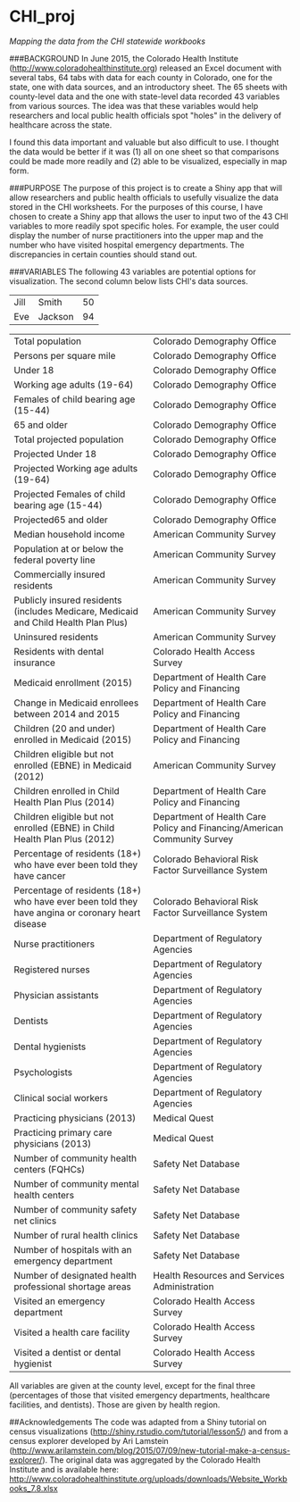 # CHI_proj
<i>Mapping the data from the CHI statewide workbooks</i>

###BACKGROUND
In June 2015, the Colorado Health Institute (http://www.coloradohealthinstitute.org) released an Excel document with several tabs, 64 tabs with data for each county in Colorado, one for the state, one with data sources, and an introductory sheet. The 65 sheets with county-level data and the one with state-level data recorded 43 variables from various sources. The idea was that these variables would help researchers and local public health officials spot "holes" in the delivery of healthcare across the state.

I found this data important and valuable but also difficult to use. I thought the data would be better if it was (1) all on one sheet so that comparisons could be made more readily and (2) able to be visualized, especially in map form.

###PURPOSE
The purpose of this project is to create a Shiny app that will allow researchers and public health officials to usefully visualize the data stored in the CHI worksheets. For the purposes of this course, I have chosen to create a Shiny app that allows the user to input two of the 43 CHI variables to more readily spot specific holes. For example, the user could display the number of nurse practitioners into the upper map and the number who have visited hospital emergency departments. The discrepancies in certain counties should stand out.

###VARIABLES
The following 43 variables are potential options for visualization. The second column below lists CHI's data sources.
 <table style="width:100%">
  <tr>
    <td>Jill</td>
    <td>Smith</td>
    <td>50</td>
  </tr>
  <tr>
    <td>Eve</td>
    <td>Jackson</td>
    <td>94</td>
  </tr>
</table> 



<table>
<tr><td>Total population</td><td>Colorado Demography Office</td></tr>
<tr><td>Persons per square mile</td><td>Colorado Demography Office</td></tr>
<tr><td>Under 18</td><td>Colorado Demography Office</td></tr>
<tr><td>Working age adults (19-64)</td><td>Colorado Demography Office</td></tr>
<tr><td>Females of child bearing age (15-44)</td><td>Colorado Demography Office</td></tr>
<tr><td>65 and older</td><td>Colorado Demography Office</td></tr>
<tr><td>Total projected population </td><td>Colorado Demography Office</td></tr>
<tr><td>Projected Under 18</td><td>Colorado Demography Office</td></tr>
<tr><td>Projected Working age adults (19-64)</td><td>Colorado Demography Office</td></tr>
<tr><td>Projected Females of child bearing age (15-44)</td><td>Colorado Demography Office</td></tr>
<tr><td>Projected65 and older</td><td>Colorado Demography Office</td></tr>
<tr><td>Median household income</td><td>American Community Survey</td></tr>
<tr><td>Population at or below the federal poverty line</td><td>American Community Survey</td></tr>
<tr><td>Commercially insured residents</td><td>American Community Survey</td></tr>
<tr><td>Publicly insured residents (includes Medicare, Medicaid and Child Health Plan Plus)</td><td>American Community Survey</td></tr>
<tr><td>Uninsured residents</td><td>American Community Survey</td></tr>
<tr><td>Residents with dental insurance</td><td>Colorado Health Access Survey</td></tr>
<tr><td>Medicaid enrollment (2015)</td><td>Department of Health Care Policy and Financing</td></tr>
<tr><td>Change in Medicaid enrollees between 2014 and 2015</td><td>Department of Health Care Policy and Financing</td></tr>
<tr><td>Children (20 and under) enrolled in Medicaid (2015)</td><td>Department of Health Care Policy and Financing</td></tr>
<tr><td>Children eligible but not enrolled (EBNE) in Medicaid (2012)</td><td>American Community Survey</td></tr>
<tr><td>Children enrolled in Child Health Plan Plus (2014)</td><td>Department of Health Care Policy and Financing</td></tr>
<tr><td>Children eligible but not enrolled (EBNE) in Child Health Plan Plus (2012)</td><td>Department of Health Care Policy and Financing/American Community Survey</td></tr>
<tr><td>Percentage of residents (18+) who have ever been told they have cancer</td><td>Colorado Behavioral Risk Factor Surveillance System</td></tr>
<tr><td>Percentage of residents (18+) who have ever been told they have angina or coronary heart disease</td><td>Colorado Behavioral Risk Factor Surveillance System</td></tr>
<tr><td>Nurse practitioners</td><td>Department of Regulatory Agencies</td></tr>
<tr><td>Registered nurses</td><td>Department of Regulatory Agencies</td></tr>
<tr><td>Physician assistants</td><td>Department of Regulatory Agencies</td></tr>
<tr><td>Dentists</td><td>Department of Regulatory Agencies</td></tr>
<tr><td>Dental hygienists</td><td>Department of Regulatory Agencies</td></tr>
<tr><td>Psychologists</td><td>Department of Regulatory Agencies</td></tr>
<tr><td>Clinical social workers</td><td>Department of Regulatory Agencies</td></tr>
<tr><td>Practicing physicians (2013)</td><td>Medical Quest</td></tr>
<tr><td>Practicing primary care physicians (2013)</td><td>Medical Quest</td></tr>
<tr><td>Number of community health centers (FQHCs)</td><td>Safety Net Database</td></tr>
<tr><td>Number of community mental health centers</td><td>Safety Net Database</td></tr>
<tr><td>Number of community safety net clinics</td><td>Safety Net Database</td></tr>
<tr><td>Number of rural health clinics</td><td>Safety Net Database</td></tr>
<tr><td>Number of hospitals with an emergency department</td><td>Safety Net Database</td></tr>
<tr><td>Number of designated health professional shortage areas</td><td>Health Resources and Services Administration</td></tr>
<tr><td>Visited an emergency department</td><td>Colorado Health Access Survey</td></tr>
<tr><td>Visited a health care facility</td><td>Colorado Health Access Survey</td></tr>
<tr><td>Visited a dentist or dental hygienist</td><td>Colorado Health Access Survey</td></tr>
</table>
All variables are given at the county level, except for the final three (percentages of those that visited emergency departments, healthcare facilities, and dentists). Those are given by health region.

##Acknowledgements
The code was adapted from a Shiny tutorial on census visualizations (http://shiny.rstudio.com/tutorial/lesson5/) and from a census explorer developed by Ari Lamstein (http://www.arilamstein.com/blog/2015/07/09/new-tutorial-make-a-census-explorer/). The original data was aggregated by the Colorado Health Institute and is available here: http://www.coloradohealthinstitute.org/uploads/downloads/Website_Workbooks_7.8.xlsx
